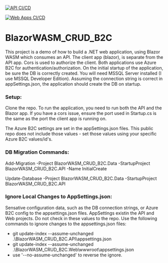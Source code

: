 [![API CI/CD](https://github.com/dahln/BlazorWASM_CRUD_B2C/actions/workflows/master_blazorwasm-crud-b2c-api.yml/badge.svg)](https://github.com/dahln/BlazorWASM_CRUD_B2C/actions/workflows/master_blazorwasm-crud-b2c-api.yml)

[![Web Apps CI/CD](https://github.com/dahln/BlazorWASM_CRUD_B2C/actions/workflows/azure-static-web-apps-salmon-bush-017f78810.yml/badge.svg)](https://github.com/dahln/BlazorWASM_CRUD_B2C/actions/workflows/azure-static-web-apps-salmon-bush-017f78810.yml)


# BlazorWASM_CRUD_B2C
This project is a demo of how to build a .NET web application, using Blazor WASM which consumes an API. The client app (blazor), is separate from the API app. Cors is used to authorize the client. Both applications use Azure B2C for authentication/authorization. On the initial startup of the application, be sure the DB is correctly created. You will need MSSQL Server installed (I use MSSQL Developer Edition). Assuming the connection string is correct in appSettings.json, the application should create the DB on startup.

### Setup:
Clone the repo. To run the application, you need to run both the API and the Blazor app. If you have a cors issue, ensure the port used in Startup.cs is the same as the port the client app is running on.

The Azure B2C settings are set in the appSettings.json files. This public repo does not include those values - set those values using your specific Azure B2C values/id's.

### DB Migration Commands:
Add-Migration -Project BlazorWASM_CRUD_B2C.Data -StartupProject BlazorWASM_CRUD_B2C.API -Name InitialCreate

Update-Database -Project BlazorWASM_CRUD_B2C.Data -StartupProject BlazorWASM_CRUD_B2C.API

### Ignore Local Changes to AppSettings.json:
Sensative configuration data, such as the DB connection strings, or Azure B2C config to the appsettings.json files. AppSettings existin the API and Web projects. Do not check in these values to the repo. Use the following commands to ignore changes to the appsettings.json files:
 - git update-index --assume-unchanged .\BlazorWASM_CRUD_B2C.API\appsettings.json            
 - git update-index --assume-unchanged .\BlazorWASM_CRUD_B2C.Web\wwwroot\appsettings.json
 - use '--no-assume-unchanged' to reverse the ignore.
